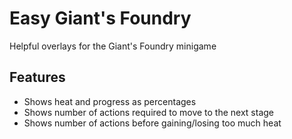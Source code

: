 # Easy Giant's Foundry

Helpful overlays for the Giant's Foundry minigame

## Features

- Shows heat and progress as percentages
- Shows number of actions required to move to the next stage
- Shows number of actions before gaining/losing too much heat